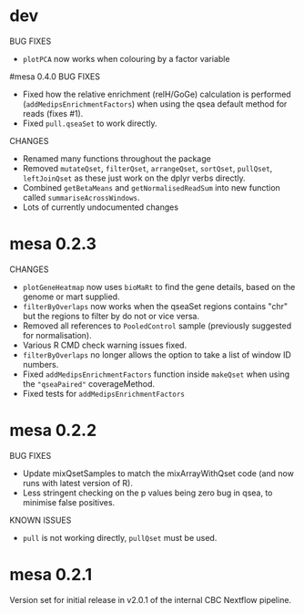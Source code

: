 # dev
BUG FIXES
* `plotPCA` now works when colouring by a factor variable

#mesa 0.4.0
BUG FIXES
* Fixed how the relative enrichment (relH/GoGe) calculation is performed (`addMedipsEnrichmentFactors`) when using the qsea default method for reads (fixes #1).
* Fixed `pull.qseaSet` to work directly.

CHANGES
* Renamed many functions throughout the package
* Removed `mutateQset`, `filterQset`, `arrangeQset`, `sortQset`, `pullQset`, `leftJoinQset` as these just work on the dplyr verbs directly.
* Combined `getBetaMeans` and `getNormalisedReadSum` into new function called `summariseAcrossWindows`.
* Lots of currently undocumented changes

# mesa 0.2.3

CHANGES
* `plotGeneHeatmap` now uses `bioMaRt` to find the gene details, based on the genome or mart supplied.
* `filterByOverlaps` now works when the qseaSet regions contains "chr" but the regions to filter by do not or vice versa.
* Removed all references to `PooledControl` sample (previously suggested for normalisation).
* Various R CMD check warning issues fixed.
* `filterByOverlaps` no longer allows the option to take a list of window ID numbers.
* Fixed `addMedipsEnrichmentFactors` function inside `makeQset` when using the `"qseaPaired"` coverageMethod. 
* Fixed tests for `addMedipsEnrichmentFactors`

# mesa 0.2.2

BUG FIXES

* Update mixQsetSamples to match the mixArrayWithQset code (and now runs with latest version of R).
* Less stringent checking on the p values being zero bug in qsea, to minimise false positives.

KNOWN ISSUES
* `pull` is not working directly, `pullQset` must be used.

# mesa 0.2.1

Version set for initial release in v2.0.1 of the internal CBC Nextflow pipeline.
